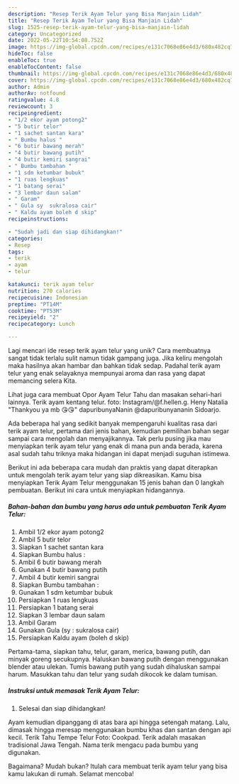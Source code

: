 ```yaml
---
description: "Resep Terik Ayam Telur yang Bisa Manjain Lidah"
title: "Resep Terik Ayam Telur yang Bisa Manjain Lidah"
slug: 1525-resep-terik-ayam-telur-yang-bisa-manjain-lidah
category: Uncategorized
date: 2022-05-22T10:54:08.752Z
image: https://img-global.cpcdn.com/recipes/e131c7068e86e4d3/680x482cq70/terik-ayam-telur-foto-resep-utama.jpg
hideToc: false
enableToc: true
enableTocContent: false
thumbnail: https://img-global.cpcdn.com/recipes/e131c7068e86e4d3/680x482cq70/terik-ayam-telur-foto-resep-utama.jpg
cover: https://img-global.cpcdn.com/recipes/e131c7068e86e4d3/680x482cq70/terik-ayam-telur-foto-resep-utama.jpg
author: Admin
authorAv: notfound
ratingvalue: 4.8
reviewcount: 3
recipeingredient:
- "1/2 ekor ayam potong2"
- "5 butir telor"
- "1 sachet santan kara"
- " Bumbu halus "
- "6 butir bawang merah"
- "4 butir bawang putih"
- "4 butir kemiri sangrai"
- " Bumbu tambahan "
- "1 sdm ketumbar bubuk"
- "1 ruas lengkuas"
- "1 batang serai"
- "3 lembar daun salam"
- " Garam"
- " Gula sy  sukralosa cair"
- " Kaldu ayam boleh d skip"
recipeinstructions:

- "Sudah jadi dan siap dihidangkan!"
categories:
- Resep
tags:
- terik
- ayam
- telur

katakunci: terik ayam telur 
nutrition: 270 calories
recipecuisine: Indonesian
preptime: "PT14M"
cooktime: "PT53M"
recipeyield: "2"
recipecategory: Lunch

---
```





Lagi mencari ide resep terik ayam telur yang unik? Cara membuatnya sangat tidak terlalu sulit namun tidak gampang juga. Jika keliru mengolah maka hasilnya akan hambar dan bahkan tidak sedap. Padahal terik ayam telur yang enak selayaknya mempunyai aroma dan rasa yang dapat memancing selera Kita.





Lihat juga cara membuat Opor Ayam Telur Tahu dan masakan sehari-hari lainnya. Terik ayam kentang telur. foto: Instagram/@f.hellen.g. Heny Natalia &#34;Thankyou ya mb 😘😘&#34; dapuribunyaNanin @dapuribunyananin Sidoarjo.

Ada beberapa hal yang sedikit banyak mempengaruhi kualitas rasa dari terik ayam telur, pertama dari jenis bahan, kemudian pemilihan bahan segar sampai cara mengolah dan menyajikannya. Tak perlu pusing jika mau menyiapkan terik ayam telur yang enak di mana pun anda berada, karena asal sudah tahu triknya maka hidangan ini dapat menjadi suguhan istimewa.






Berikut ini ada beberapa cara mudah dan praktis yang dapat diterapkan untuk mengolah terik ayam telur yang siap dikreasikan. Kamu bisa menyiapkan Terik Ayam Telur menggunakan 15 jenis bahan dan 0 langkah pembuatan. Berikut ini cara untuk menyiapkan hidangannya.

<!--inarticleads1-->

##### Bahan-bahan dan bumbu yang harus ada untuk pembuatan Terik Ayam Telur:

1. Ambil 1/2 ekor ayam potong2
1. Ambil 5 butir telor
1. Siapkan 1 sachet santan kara
1. Siapkan  Bumbu halus :
1. Ambil 6 butir bawang merah
1. Gunakan 4 butir bawang putih
1. Ambil 4 butir kemiri sangrai
1. Siapkan  Bumbu tambahan :
1. Gunakan 1 sdm ketumbar bubuk
1. Persiapkan 1 ruas lengkuas
1. Persiapkan 1 batang serai
1. Siapkan 3 lembar daun salam
1. Ambil  Garam
1. Gunakan  Gula (sy : sukralosa cair)
1. Persiapkan  Kaldu ayam (boleh d skip)


Pertama-tama, siapkan tahu, telur, garam, merica, bawang putih, dan minyak goreng secukupnya. Haluskan bawang putih dengan menggunakan blender atau ulekan. Tumis bawang putih yang sudah dihaluskan sampai harum. Masukkan tahu dan telur yang sudah dikocok ke dalam tumisan. 

<!--inarticleads2-->

##### Instruksi untuk memasak Terik Ayam Telur:


1. Selesai dan siap dihidangkan!

Ayam kemudian dipanggang di atas bara api hingga setengah matang. Lalu, dimasak hingga meresap menggunakan bumbu khas dan santan dengan api kecil. Terik Tahu Tempe Telur Foto: Cookpad. Terik adalah masakan tradisional Jawa Tengah. Nama terik mengacu pada bumbu yang digunakan. 

Bagaimana? Mudah bukan? Itulah cara membuat terik ayam telur yang bisa kamu lakukan di rumah. Selamat mencoba!
